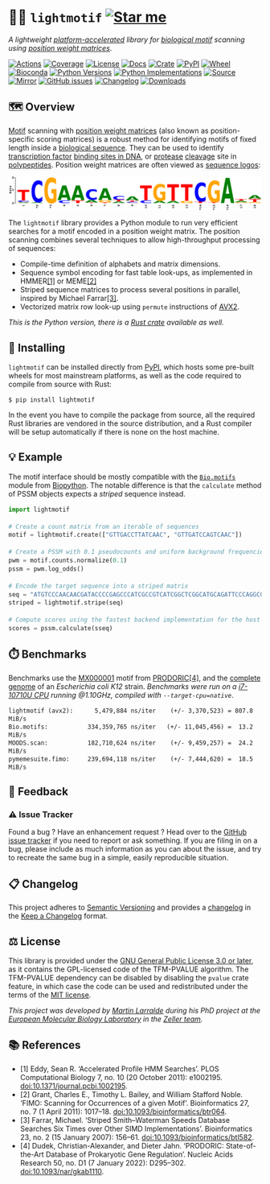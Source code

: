 # 🎼🧬 `lightmotif` [![Star me](https://img.shields.io/github/stars/althonos/lightmotif.svg?style=social&label=Star&maxAge=3600)](https://github.com/althonos/lightmotif/stargazers)

*A lightweight [platform-accelerated](https://en.wikipedia.org/wiki/Single_instruction,_multiple_data) library for [biological motif](https://en.wikipedia.org/wiki/Sequence_motif) scanning using [position weight matrices](https://en.wikipedia.org/wiki/Position_weight_matrix)*.

[![Actions](https://img.shields.io/github/actions/workflow/status/althonos/lightmotif/python.yml?branch=main&logo=github&style=flat-square&maxAge=300)](https://github.com/althonos/lightmotif/actions)
[![Coverage](https://img.shields.io/codecov/c/gh/althonos/lightmotif?logo=codecov&style=flat-square&maxAge=3600)](https://codecov.io/gh/althonos/lightmotif/)
[![License](https://img.shields.io/badge/license-MIT-blue.svg?style=flat-square&maxAge=2678400)](https://choosealicense.com/licenses/mit/)
[![Docs](https://img.shields.io/readthedocs/lightmotif/latest?style=flat-square&maxAge=600)](https://lightmotif.readthedocs.io)
[![Crate](https://img.shields.io/crates/v/lightmotif-py.svg?maxAge=600&style=flat-square)](https://crates.io/crates/lightmotif-py)
[![PyPI](https://img.shields.io/pypi/v/lightmotif.svg?style=flat-square&maxAge=600)](https://pypi.org/project/lightmotif)
[![Wheel](https://img.shields.io/pypi/wheel/lightmotif.svg?style=flat-square&maxAge=2678400)](https://pypi.org/project/lightmotif/#files)
[![Bioconda](https://img.shields.io/conda/vn/bioconda/lightmotif?style=flat-square&maxAge=3600)](https://anaconda.org/bioconda/lightmotif)
[![Python Versions](https://img.shields.io/pypi/pyversions/lightmotif.svg?style=flat-square&maxAge=600)](https://pypi.org/project/lightmotif/#files)
[![Python Implementations](https://img.shields.io/pypi/implementation/lightmotif.svg?style=flat-square&maxAge=600)](https://pypi.org/project/lightmotif/#files)
[![Source](https://img.shields.io/badge/source-GitHub-303030.svg?maxAge=2678400&style=flat-square)](https://github.com/althonos/lightmotif/tree/main/lightmotif-py)
[![Mirror](https://img.shields.io/badge/mirror-EMBL-009f4d?style=flat-square&maxAge=2678400)](https://git.embl.de/larralde/lightmotif/)
[![GitHub issues](https://img.shields.io/github/issues/althonos/lightmotif.svg?style=flat-square&maxAge=600)](https://github.com/althonos/lightmotif/issues)
[![Changelog](https://img.shields.io/badge/keep%20a-changelog-8A0707.svg?maxAge=2678400&style=flat-square)](https://github.com/althonos/lightmotif/blob/master/CHANGELOG.md)
[![Downloads](https://img.shields.io/pypi/dm/lightmotif?style=flat-square&color=303f9f&maxAge=86400&label=downloads)](https://pepy.tech/project/lightmotif)

## 🗺️ Overview

[Motif](https://en.wikipedia.org/wiki/Sequence_motif) scanning with 
[position weight matrices](https://en.wikipedia.org/wiki/Position_weight_matrix)
(also known as position-specific scoring matrices) is a robust method for 
identifying motifs of fixed length inside a 
[biological sequence](https://en.wikipedia.org/wiki/Sequence_(biology)). They can be 
used to identify [transcription factor](https://en.wikipedia.org/wiki/Transcription_factor) 
[binding sites in DNA](https://en.wikipedia.org/wiki/DNA_binding_site), 
or [protease](https://en.wikipedia.org/wiki/Protease) [cleavage](https://en.wikipedia.org/wiki/Proteolysis) site in [polypeptides](https://en.wikipedia.org/wiki/Proteolysis). 
Position weight matrices are often viewed as [sequence logos](https://en.wikipedia.org/wiki/Sequence_logo):

[![MX000274.svg](https://raw.githubusercontent.com/althonos/lightmotif/main/docs/_static/prodoric_logo_mx000274.svg)](https://www.prodoric.de/matrix/MX000274.html)

The `lightmotif` library provides a Python module to run very efficient
searches for a motif encoded in a position weight matrix. The position
scanning combines several techniques to allow high-throughput processing
of sequences:

- Compile-time definition of alphabets and matrix dimensions.
- Sequence symbol encoding for fast table look-ups, as implemented in
  HMMER[\[1\]](#ref1) or MEME[\[2\]](#ref2)
- Striped sequence matrices to process several positions in parallel,
  inspired by Michael Farrar[\[3\]](#ref3).
- Vectorized matrix row look-up using `permute` instructions of [AVX2](https://fr.wikipedia.org/wiki/Advanced_Vector_Extensions).

*This is the Python version, there is a [Rust crate](https://crates.io/crates/lightmotif) available as well.*

## 🔧 Installing

`lightmotif` can be installed directly from [PyPI](https://pypi.org/project/lightmotif/),
which hosts some pre-built wheels for most mainstream platforms, as well as the 
code required to compile from source with Rust:
```console
$ pip install lightmotif
```
<!-- Otherwise, lightmotif is also available as a [Bioconda](https://anaconda.org/bioconda/lightmotif)
package:
```console
$ conda install -c bioconda lightmotif
``` -->

In the event you have to compile the package from source, all the required
Rust libraries are vendored in the source distribution, and a Rust compiler
will be setup automatically if there is none on the host machine.


## 💡 Example

The motif interface should be mostly compatible with the 
[`Bio.motifs`](https://biopython-tutorial.readthedocs.io/en/latest/notebooks/14%20-%20Sequence%20motif%20analysis%20using%20Bio.motifs.html#)
module from [Biopython](https://biopython.org/). The notable difference is that 
the `calculate` method of PSSM objects expects a *striped* sequence instead.

```python
import lightmotif

# Create a count matrix from an iterable of sequences
motif = lightmotif.create(["GTTGACCTTATCAAC", "GTTGATCCAGTCAAC"])

# Create a PSSM with 0.1 pseudocounts and uniform background frequencies
pwm = motif.counts.normalize(0.1)
pssm = pwm.log_odds()

# Encode the target sequence into a striped matrix
seq = "ATGTCCCAACAACGATACCCCGAGCCCATCGCCGTCATCGGCTCGGCATGCAGATTCCCAGGCG"
striped = lightmotif.stripe(seq)

# Compute scores using the fastest backend implementation for the host machine
scores = pssm.calculate(sseq)
```

## ⏱️ Benchmarks

Benchmarks use the [MX000001](https://www.prodoric.de/matrix/MX000001.html)
motif from [PRODORIC](https://www.prodoric.de/)[\[4\]](#ref4), and the
[complete genome](https://www.ncbi.nlm.nih.gov/nuccore/U00096) of an
*Escherichia coli K12* strain. 
*Benchmarks were run on a [i7-10710U CPU](https://ark.intel.com/content/www/us/en/ark/products/196448/intel-core-i7-10710u-processor-12m-cache-up-to-4-70-ghz.html) running @1.10GHz, compiled with `--target-cpu=native`*.

```console
lightmotif (avx2):      5,479,884 ns/iter    (+/- 3,370,523) = 807.8 MiB/s
Bio.motifs:           334,359,765 ns/iter   (+/- 11,045,456) =  13.2 MiB/s
MOODS.scan:           182,710,624 ns/iter    (+/- 9,459,257) =  24.2 MiB/s
pymemesuite.fimo:     239,694,118 ns/iter    (+/- 7,444,620) =  18.5 MiB/s
```


## 💭 Feedback

### ⚠️ Issue Tracker

Found a bug ? Have an enhancement request ? Head over to the [GitHub issue
tracker](https://github.com/althonos/lightmotif/issues) if you need to report
or ask something. If you are filing in on a bug, please include as much
information as you can about the issue, and try to recreate the same bug
in a simple, easily reproducible situation.

<!-- ### 🏗️ Contributing

Contributions are more than welcome! See [`CONTRIBUTING.md`](https://github.com/althonos/lightmotif/blob/master/CONTRIBUTING.md) for more details. -->

## 📋 Changelog

This project adheres to [Semantic Versioning](http://semver.org/spec/v2.0.0.html)
and provides a [changelog](https://github.com/althonos/lightmotif/blob/master/CHANGELOG.md)
in the [Keep a Changelog](http://keepachangelog.com/en/1.0.0/) format.

## ⚖️ License

This library is provided under the [GNU General Public License 3.0 or later](https://choosealicense.com/licenses/gpl-3.0/),
as it contains the GPL-licensed code of the TFM-PVALUE algorithm. The TFM-PVALUE dependency can be disabled by disabling
the `pvalue` crate feature, in which case the code can be used and redistributed under the terms 
of the [MIT license](https://choosealicense.com/licenses/mit/).

*This project was developed by [Martin Larralde](https://github.com/althonos/)
during his PhD project at the [European Molecular Biology Laboratory](https://www.embl.de/)
in the [Zeller team](https://github.com/zellerlab).*


## 📚 References

- <a id="ref1">\[1\]</a> Eddy, Sean R. ‘Accelerated Profile HMM Searches’. PLOS Computational Biology 7, no. 10 (20 October 2011): e1002195. [doi:10.1371/journal.pcbi.1002195](https://doi.org/10.1371/journal.pcbi.1002195).
- <a id="ref2">\[2\]</a> Grant, Charles E., Timothy L. Bailey, and William Stafford Noble. ‘FIMO: Scanning for Occurrences of a given Motif’. Bioinformatics 27, no. 7 (1 April 2011): 1017–18. [doi:10.1093/bioinformatics/btr064](https://doi.org/10.1093/bioinformatics/btr064).
- <a id="ref3">\[3\]</a> Farrar, Michael. ‘Striped Smith–Waterman Speeds Database Searches Six Times over Other SIMD Implementations’. Bioinformatics 23, no. 2 (15 January 2007): 156–61. [doi:10.1093/bioinformatics/btl582](https://doi.org/10.1093/bioinformatics/btl582).
- <a id="ref4">\[4\]</a> Dudek, Christian-Alexander, and Dieter Jahn. ‘PRODORIC: State-of-the-Art Database of Prokaryotic Gene Regulation’. Nucleic Acids Research 50, no. D1 (7 January 2022): D295–302. [doi:10.1093/nar/gkab1110](https://doi.org/10.1093/nar/gkab1110).
